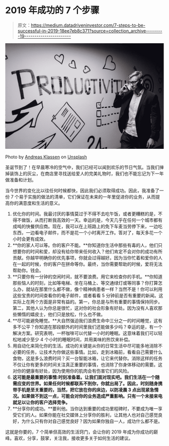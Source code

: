 # 2019 年成功的 7 个步骤

> 原文：<https://medium.datadriveninvestor.com/7-steps-to-be-successful-in-2019-18ee7eb8c371?source=collection_archive---------19----------------------->

![](img/771633f738d8f6c5c7422cdd1e30b4ee.png)

Photo by [Andreas Klassen](https://unsplash.com/@schmaendels?utm_source=medium&utm_medium=referral) on [Unsplash](https://unsplash.com?utm_source=medium&utm_medium=referral)

圣诞节到了！在早晨寒冷的空气中，我们已经可以闻到欢乐的节日气氛。当我们掸掉装饰上的灰尘，在商店里寻找送给爱人的完美礼物时，我们也不能忘记为下一年做准备和计划。

当今世界的变化比以往任何时候都快，因此我们必须取得成功。因此，我准备了一份 7 个易于实施的做法的清单，它们保证在未来的一年里促进你的业务，从而提高你的满意度和生活的意义。

1.  优化你的时间。我最讨厌的事情莫过于不得不去吃午饭，或者更糟糕的是，不得不做饭，从而打断我高效的一天。幸运的是，今天几乎在任何一个城市都有成吨的快餐供应商。现在，我可以在上班路上的免下车麦当劳停下来，一边吃东西，一边看电子邮件，而不是花一个小时离开工作。答对了，每天多花一个小时会更有成效。
2.  **你的家人可以等。你的客户不能。**你知道你生活中那些有毒的人，他们只想要你的时间和爱，却没有给你带来任何收入？他们肯定不会对你的成功有所贡献。你越早明确你的优先事项，你就会过得越好。因为当你忙着和爱你的人在一起的时候，你的客户在拼命等你。最终，当你需要帮助的时候，爱将无法帮助你。钱会。
3.  **只要你有一分钟的空闲时间，就不要浪费。用它来检查你的手机。**你知道那些恼人的时刻，比如等电梯、坐在马桶上、等交通绿灯或等同事？你打算怎么办，就站在那里什么都不做，像个精神病患者一样？当然不是！你可以利用这些宝贵的时间查看你的电子邮件，或者看看 5 分钟前是否有重要的新闻。这实际上在两个方面是非常有益的。第一，你总是与所有重要的事情保持同步。第二，其他人认为你总是很忙，这对你的社会形象有好处。因为没有人喜欢那些懒惰的嬉皮士，他们只是放松，什么也不做。
4.  **尽可能避免睡觉。**大自然强迫我们浪费生命中三分之一的时间睡觉，这有多不公平？你知道在那段额外的时间里我们还能做多少吗？幸运的是，有一个解决方案。研究表明，一杯咖啡可以代替一小时的睡眠。这意味着我们可以轻松地减少至少 4 个小时的睡眠时间，并用美味的热饮来补偿。
5.  用自动化来简化你的生活。成功的关键是从你的日常生活中尽可能多地消除不必要的任务，让技术为你做这些事情。比如，走到冰箱前，看看自己需要什么食物，这是多么浪费时间？买一台智能冰箱，让它来代替你。消除这样的任务不仅让你有更多的时间关注真正重要的事情，也消除了你身体移动的需要。这对你的健康有好处，因为使用你的肌肉会有伤害它们的风险。
6.  **这可能是最重要的事情:时刻准备着。让我们面对现实吧。我们生活在一个随需应变的世界。如果任何时候都联系不到你，你就出局了。因此，时刻随身携带手机是至关重要的，当然，把它放在你的床边，以防凌晨 3 点出现紧急情况。如果做不到这一点，可能会对你的业务造成严重影响。只有一个未接来电就足以让你的客户选择竞争。**
7.  **分享你的成功。**要利他。当你达到重要的成功里程碑时，不要成为唯一享受它们的人。如果你能在社交媒体上分享你的胜利，让其他人也对自己感觉良好，为什么只有你对自己感觉良好？因为如果你独自一人，成功什么都不是。

这就是你要的，7 个简单但高效的生活窍门，会让你的 2019 年成为你成功的巅峰。喜欢，分享，鼓掌，关注我，接收更多关于如何生活的建议。